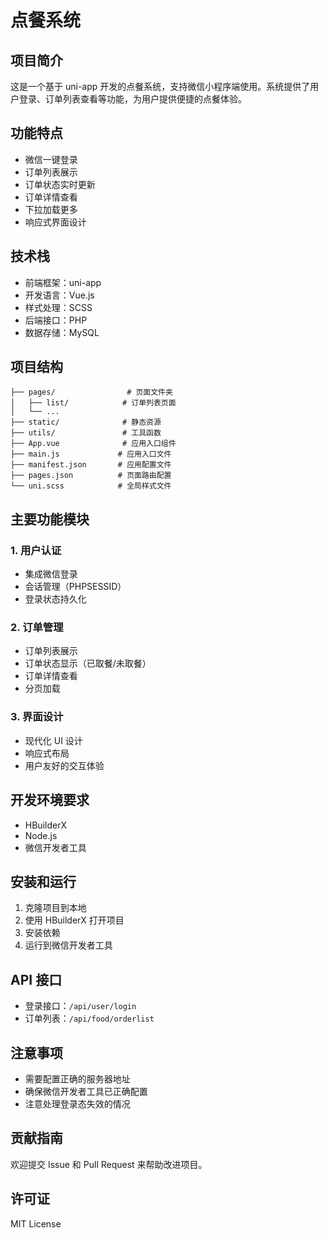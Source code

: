 # 点餐系统

## 项目简介

这是一个基于 uni-app 开发的点餐系统，支持微信小程序端使用。系统提供了用户登录、订单列表查看等功能，为用户提供便捷的点餐体验。

## 功能特点

- 微信一键登录
- 订单列表展示
- 订单状态实时更新
- 订单详情查看
- 下拉加载更多
- 响应式界面设计

## 技术栈

- 前端框架：uni-app
- 开发语言：Vue.js
- 样式处理：SCSS
- 后端接口：PHP
- 数据存储：MySQL

## 项目结构

```
├── pages/                # 页面文件夹
│   ├── list/            # 订单列表页面
│   └── ...
├── static/              # 静态资源
├── utils/               # 工具函数
├── App.vue              # 应用入口组件
├── main.js             # 应用入口文件
├── manifest.json       # 应用配置文件
├── pages.json          # 页面路由配置
└── uni.scss            # 全局样式文件
```

## 主要功能模块

### 1. 用户认证

- 集成微信登录
- 会话管理（PHPSESSID）
- 登录状态持久化

### 2. 订单管理

- 订单列表展示
- 订单状态显示（已取餐/未取餐）
- 订单详情查看
- 分页加载

### 3. 界面设计

- 现代化 UI 设计
- 响应式布局
- 用户友好的交互体验

## 开发环境要求

- HBuilderX
- Node.js
- 微信开发者工具

## 安装和运行

1. 克隆项目到本地
2. 使用 HBuilderX 打开项目
3. 安装依赖
4. 运行到微信开发者工具

## API 接口

- 登录接口：`/api/user/login`
- 订单列表：`/api/food/orderlist`

## 注意事项

- 需要配置正确的服务器地址
- 确保微信开发者工具已正确配置
- 注意处理登录态失效的情况

## 贡献指南

欢迎提交 Issue 和 Pull Request 来帮助改进项目。

## 许可证

MIT License
